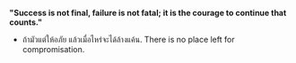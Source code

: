 **"Success is not final, failure is not fatal; it is the courage to continue that counts."**
- ถ้ามัวแต่ให้อภัย แล้วเมื่อไหร่จะได้ล้างแค้น. There is no place left for compromisation.

<!--
**AlienX77-cmd/AlienX77-cmd** is a ✨ _special_ ✨ repository because its `README.md` (this file) appears on your GitHub profile.

Here are some ideas to get you started:

- 🔭 I’m currently working on ...
- 🌱 I’m currently learning ...
- 👯 I’m looking to collaborate on ...
- 🤔 I’m looking for help with ...
- 💬 Ask me about ...
- 📫 How to reach me: ...
- 😄 Pronouns: ...
- ⚡ Fun fact: ...
-->
